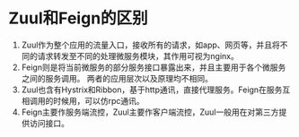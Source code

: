 # Zuul和Feign的区别

1. Zuul作为整个应用的流量入口，接收所有的请求，如app、网页等，并且将不同的请求转发至不同的处理微服务模块，其作用可视为nginx。
2. Feign则是将当前微服务的部分服务接口暴露出来，并且主要用于各个微服务之间的服务调用。
两者的应用层次以及原理均不相同。
3. Zuul也含有Hystrix和Ribbon，基于http通讯，直接代理服务。Feign在服务互相调用的时候用，可以仿rpc通讯。
4. Feign主要作服务端流控，Zuul主要作客户端流控，Zuul一般用在对第三方提供访问接口。